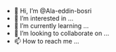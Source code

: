 - 👋 Hi, I’m @Ala-eddin-bosri
- 👀 I’m interested in ...
- 🌱 I’m currently learning ...
- 💞️ I’m looking to collaborate on ...
- 📫 How to reach me ...

<!---
Ala-eddin-bosri/Ala-eddin-bosri is a ✨ special ✨ repository because its `README.md` (this file) appears on your GitHub profile.
You can click the Preview link to take a look at your changes.
--->
